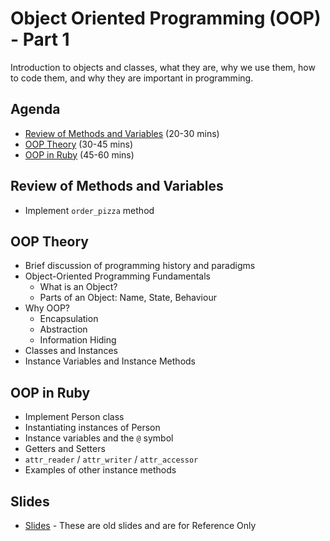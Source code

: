 # Object Oriented Programming (OOP) - Part 1

Introduction to objects and classes, what they are, why we use them, how to code them, and why they are important in programming.

## Agenda

* [Review of Methods and Variables](#review-of-methods-and-variables) (20-30 mins)
* [OOP Theory](#oop-theory) (30-45 mins)
* [OOP in Ruby](#oop-in-ruby) (45-60 mins)

## Review of Methods and Variables

* Implement `order_pizza` method

## OOP Theory

* Brief discussion of programming history and paradigms
* Object-Oriented Programming Fundamentals
  * What is an Object?
  * Parts of an Object: Name, State, Behaviour
* Why OOP?
  * Encapsulation
  * Abstraction
  * Information Hiding
* Classes and Instances
* Instance Variables and Instance Methods

## OOP in Ruby

* Implement Person class
* Instantiating instances of Person
* Instance variables and the `@` symbol
* Getters and Setters
* `attr_reader` / `attr_writer` / `attr_accessor`
* Examples of other instance methods

## Slides

* [Slides](http://bitmakerlabs.s3.amazonaws.com/slides/cohort9/Object-Oriented%20Programming.pdf) - These are old slides and are for Reference Only
